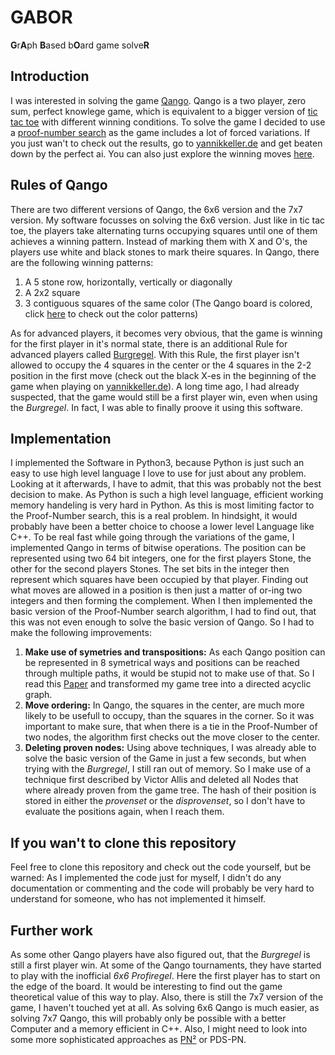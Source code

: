 # GABOR
**G**r**A**ph **B**ased b**O**ard game solve**R**

## Introduction
I was interested in solving the game [Qango](http://qango.de/index.html?page=spiel&language=englisch). Qango is a two player, zero sum, perfect knowlege game, which is equivalent to a bigger version of [tic tac toe](https://de.wikipedia.org/wiki/Tic-Tac-Toe) with different winning conditions. To solve the game I decided to use a [proof-number search](https://www.chessprogramming.org/Proof-Number_Search) as the game includes a lot of forced variations. If you just wan't to check out the results, go to [yannikkeller.de](http://yannikkeller.de/qango/game_solver/page/playme.html) and get beaten down by the perfect ai. You can also just explore the winning moves [here](http://yannikkeller.de/qango/game_solver/page/explore_wins.html).

## Rules of Qango
There are two different versions of Qango, the 6x6 version and the 7x7 version. My software focusses on solving the 6x6 version. Just like in tic tac toe, the players take alternating turns occupying squares until one of them achieves a winning pattern. Instead of marking them with X and O's, the players use white and black stones to mark theire squares. In Qango, there are the following winning patterns:
1. A 5 stone row, horizontally, vertically or diagonally
2. A 2x2 square
3. 3 contiguous squares of the same color (The Qango board is colored, click [here](http://yannikkeller.de/qango/game_solver/page/playme.html) to check out the color patterns)

As for advanced players, it becomes very obvious, that the game is winning for the first player in it's normal state, there is an additional Rule for advanced players called [Burgregel](http://qango.de/index.html?page=fortgeschrittene&language=deutsch). With this Rule, the first player isn't allowed to occupy the 4 squares in the center or the 4 squares in the 2-2 position in the first move (check out the black X-es in the beginning of the game when playing on [yannikkeller.de](http://yannikkeller.de/qango/game_solver/page/playme.html)).
A long time ago, I had already suspected, that the game would still be a first player win, even when using the *Burgregel*. In fact, I was able to finally proove it using this software.

## Implementation
I implemented the Software in Python3, because Python is just such an easy to use high level language I love to use for just about any problem. Looking at it afterwards, I have to admit, that this was probably not the best decision to make. As Python is such a high level language, efficient working memory handeling is very hard in Python. As this is most limiting factor to the Proof-Number search, this is a real problem. In hindsight, it would probably have been a better choice to choose a lower level Language like C++.
To be real fast while going through the variations of the game, I implemented Qango in terms of bitwise operations. The position can be represented using two 64 bit integers, one for the first players Stone, the other for the second players Stones. The set bits in the integer then represent which squares have been occupied by that player. Finding out what moves are allowed in a position is then just a matter of or-ing two integers and then forming the complement.
When I then implemented the basic version of the Proof-Number search algorithm, I had to find out, that this was not even enough to solve the basic version of Qango. So I had to make the following improvements:
1. **Make use of symetries and transpositions:** As each Qango position can be represented in 8 symetrical ways and positions can be reached through multiple paths, it would be stupid not to make use of that. So I read this [Paper](https://pdfs.semanticscholar.org/86f5/1429a19cfc76e9d42f28b93c62e978c816a0.pdf) and transformed my game tree into a directed acyclic graph.
2. **Move ordering:** In Qango, the squares in the center, are much more likely to be usefull to occupy, than the squares in the corner. So it was important to make sure, that when there is a tie in the Proof-Number of two nodes, the algorithm first checks out the move closer to the center.
3. **Deleting proven nodes:** Using above techniques, I was already able to solve the basic version of the Game in just a few seconds, but when trying with the *Burgregel*, I still ran out of memory. So I make use of a technique first described by Victor Allis and deleted all Nodes that where already proven from the game tree. The hash of their position is stored in either the *provenset* or the *disprovenset*, so I don't have to evaluate the positions again, when I reach them.

## If you wan't to clone this repository
Feel free to clone this repository and check out the code yourself, but be warned: As I implemented the code just for myself, I didn't do any documentation or commenting and the code will probably be very hard to understand for someone, who has not implemented it himself.

## Further work
As some other Qango players have also figured out, that the *Burgregel* is still a first player win. At some of the Qango tournaments, they have started to play with the inofficial *6x6 Profiregel*. Here the first player has to start on the edge of the board. It would be interesting to find out the game theoretical value of this way to play.
Also, there is still the 7x7 version of the game, I haven't touched yet at all. As solving 6x6 Qango is much easier, as solving 7x7 Qango, this will probably only be possible with a better Computer and a memory efficient in C++. Also, I might need to look into some more sophisticated approaches as [PN²](https://www.researchgate.net/publication/292699512_The_PN2-search_algorithm) or PDS-PN.